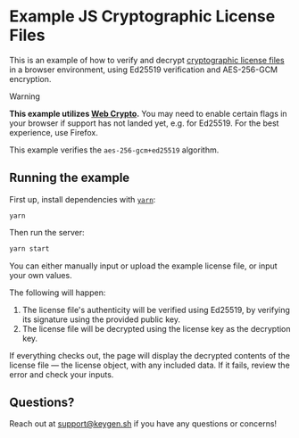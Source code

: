 # Example JS Cryptographic License Files

This is an example of how to verify and decrypt [cryptographic license files](https://keygen.sh/docs/api/cryptography/#cryptographic-lic)
in a browser environment, using Ed25519 verification and AES-256-GCM encryption.

> [!WARNING]
> **This example utilizes [Web Crypto](https://developer.mozilla.org/en-US/docs/Web/API/Web_Crypto_API).**
> You may need to enable certain flags in your browser if support has not
> landed yet, e.g. for Ed25519. For the best experience, use Firefox.

This example verifies the `aes-256-gcm+ed25519` algorithm.

## Running the example

First up, install dependencies with [`yarn`](https://yarnpkg.com):

```
yarn
```

Then run the server:

```bash
yarn start
```

You can either manually input or upload the example license file, or input your
own values.

The following will happen:

1. The license file's authenticity will be verified using Ed25519, by verifying
   its signature using the provided public key.
1. The license file will be decrypted using the license key
   as the decryption key.

If everything checks out, the page will display the decrypted contents of
the license file — the license object, with any included data. If it
fails, review the error and check your inputs.

## Questions?

Reach out at [support@keygen.sh](mailto:support@keygen.sh) if you have any
questions or concerns!
